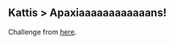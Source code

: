 ## Kattis > Apaxiaaaaaaaaaaaans!

Challenge from [here](https://open.kattis.com/problems/apaxiaaans).

